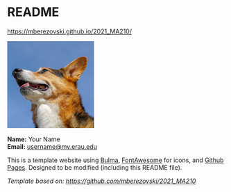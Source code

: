 # README

<https://mberezovski.github.io/2021_MA210/>

![Profile Image](profile.png)

**Name:** Your Name  
**Email:** <username@my.erau.edu>

This is a template website using [Bulma](https://bulma.io/), [FontAwesome](https://origin.fontawesome.com/) for icons, and [Github Pages](). Designed to be modified (including this README file).

*Template based on: <https://github.com/mberezovski/2021_MA210>*
